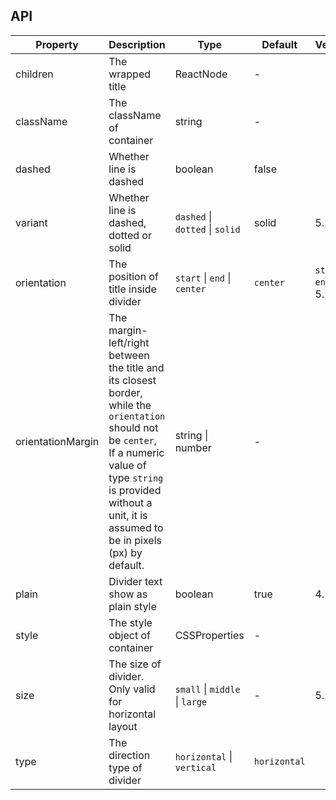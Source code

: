 ## API


| Property | Description | Type | Default | Version |
| --- | --- | --- | --- | --- |
| children | The wrapped title | ReactNode | - |  |
| className | The className of container | string | - |  |
| dashed | Whether line is dashed | boolean | false |  |
| variant | Whether line is dashed, dotted or solid | `dashed` \| `dotted` \| `solid` | solid | 5.20.0 |
| orientation | The position of title inside divider | `start` \| `end` \| `center` | `center` | `start` `end`: 5.24.0 |
| orientationMargin | The margin-left/right between the title and its closest border, while the `orientation` should not be `center`, If a numeric value of type `string` is provided without a unit, it is assumed to be in pixels (px) by default. | string \| number | - |  |
| plain | Divider text show as plain style | boolean | true | 4.2.0 |
| style | The style object of container | CSSProperties | - |  |
| size | The size of divider. Only valid for horizontal layout | `small` \| `middle` \| `large` | - | 5.25.0 |
| type | The direction type of divider | `horizontal` \| `vertical` | `horizontal` |  |